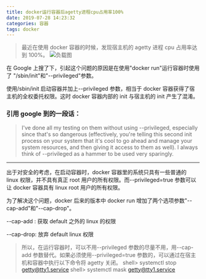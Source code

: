 ```yaml
---
title: docker运行容器后agetty进程cpu占用率100%
date: 2019-07-28 14:23:32
categories: 容器
tags: docker
---
```


> 最近在使用 docker 容器的时候，发现宿主机的 agetty 进程 cpu 占用率达到 100%。
> ![负载图](https://tva1.sinaimg.cn/large/006y8mN6gy1g864u6hjoxj31k00ikjwt.jpg)

在 Google 上搜了下，引起这个问题的原因是在使用"docker run"运行容器时使用了 "/sbin/init"和"--privileged"参数。

使用/sbin/init 启动容器并加上--privileged 参数，相当于 docker 容器获得了宿主机的全权委托权限。这时 docker 容器内部的 init 与宿主机的 init 产生了混淆。

### 引用 google 到的一段话：

> I've done all my testing on them without using --privileged, especially since that's so dangerous (effectively, you're telling this second init process on your system that it's cool to go ahead and manage your system resources, and then giving it access to them as well). I always think of --privileged as a hammer to be used very sparingly.

---

出于对安全的考虑，在启动容器时，docker 容器里的系统只具有一些普通的 linux 权限，并不具有真正 root 用户的所有权限。而--privileged=true 参数可以让 docker 容器具有 linux root 用户的所有权限。

为了解决这个问题，docker 后来的版本中 docker run 增加了两个选项参数"--cap-add"和"--cap-drop"。

--cap-add : 获取 default 之外的 linux 的权限

--cap-drop: 放弃 default linux 权限

> 所以，在运行容器时，可以不用--privileged 参数的尽量不用，用--cap-add 参数替代。如果必须使用--privileged=true 参数的，可以通过在宿主机和容器中执行以下命令将 agetty 关闭。
> shell> systemctl stop getty@tty1.service
> shell> systemctl mask getty@tty1.service
